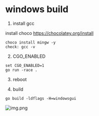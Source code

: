 # windows build

1) install gcc

install choco https://chocolatey.org/install
```
choco install mingw -y
check: gcc -v
```

2) CGO_ENABLED
```
set CGO_ENABLED=1
go run -race .
```

3) reboot

4) build

```go build -ldflags -H=windowsgui```

![img.png](img.png)